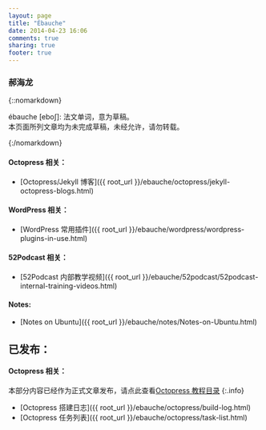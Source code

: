 ```yaml
---
layout: page
title: "Ébauche"
date: 2014-04-23 16:06
comments: true
sharing: true
footer: true
---
```

### 郝海龙

{::nomarkdown}
<p class="info"><i class="fa fa-bell-o"></i> ébauche [ebo∫]: 法文单词，意为草稿。<br />  
本页面所列文章均为未完成草稿，未经允许，请勿转载。</p>
{:/nomarkdown}

#### Octopress 相关：

* [Octopress/Jekyll 博客]({{ root_url }}/ebauche/octopress/jekyll-octopress-blogs.html)

#### WordPress 相关：
* [WordPress 常用插件]({{ root_url }}/ebauche/wordpress/wordpress-plugins-in-use.html)

#### 52Podcast 相关：
* [52Podcast 内部教学视频]({{ root_url }}/ebauche/52podcast/52podcast-internal-training-videos.html)

#### Notes: 
* [Notes on Ubuntu]({{ root_url }}/ebauche/notes/Notes-on-Ubuntu.html)

## 已发布：

#### Octopress 相关：

本部分内容已经作为正式文章发布，请点此查看[Octopress 教程目录](http://s.olo.la/rRRf)
{:.info}

* [Octopress 搭建日志]({{ root_url }}/ebauche/octopress/build-log.html)
* [Octopress 任务列表]({{ root_url }}/ebauche/octopress/task-list.html)